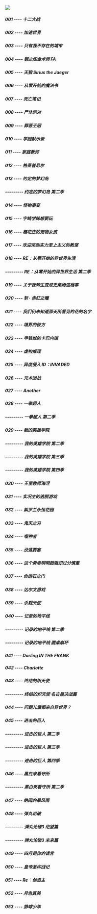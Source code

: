 <img src="assets/images/pic/001.BMP" align='center'>

##### 001  ----  十二大战
##### 002  ----  加速世界
##### 003  ----  只有我不存在的城市
##### 004  ----  钢之炼金术师 FA
##### 005  ----  天狼 Sirius the Jaeger
##### 006  ----  从零开始的魔法书
##### 007  ----  死亡笔记
##### 008  ----  尸体派对
##### 009  ----  罪恶王冠
##### 010  ----  学园默示录
##### 011  ----  家庭教师
##### 012  ----  格莱普尼尔
##### 013  ----  约定的梦幻岛
#####   ---------  约定的梦幻岛  第二季
##### 014  ----  怪物事变
##### 015  ----  宇崎学妹想要玩
##### 016  ----  樱花庄的宠物女孩
##### 017  ----  欢迎来到实力至上主义的教室
##### 018  ----  RE：从零开始的异世界生活
##### ---------    RE：从零开始的异世界生活  第二季
##### 019  ----  关于我转生变成史莱姆这档事
##### 020  ----  斩 · 赤红之瞳
##### 021  ----  我们仍未知道那天所看见的花的名字
##### 022  ----  境界的彼方
##### 023  ----  甲铁城的卡巴内瑞
##### 024  ----  虚构推理
##### 025  ----  异度侵入  ID：INVADED
##### 026  ----  咒术回战
##### 027  ----  Another
##### 028  ----  一拳超人
##### ---------  一拳超人  第二季
##### 029  ----  我的英雄学院
##### ---------    我的英雄学院  第二季
##### ---------    我的英雄学院  第三季
##### ---------    我的英雄学院  第四季
##### 030  ----  王室教师海涅
##### 031  ----  实况主的逃脱游戏
##### 032  ----  紫罗兰永恒花园
##### 033  ----  鬼灭之刃
##### 034  ----  噬神者
##### 035  ----  没落要塞
##### 036  ----  这个勇者明明超强却过分慎重
##### 037  ----  命运石之门
##### 038  ----  达尔文游戏
##### 039  ----  杀戮天使
##### 040  ----  记录的地平线
#####   ---------  记录的地平线  第二季
#####   ---------  记录的地平线  圆桌崩坏
##### 041  ----  Darling IN THE FRANK
##### 042  ----  Charlotte
##### 043  ----  终结的炽天使
#####   ---------  终结的炽天使  名古屋决战篇
##### 044  ----  问题儿童都来自异世界？
##### 045  ----  进击的巨人
#####   ---------  进击的巨人  第二季
#####   ---------  进击的巨人  第三季
#####   ---------  进击的巨人  第四季
##### 046  ----  黑白来看守所
#####   ---------  黑白来看守所  第二季
##### 047  ----  绝园的暴风雨
##### 048  ----  弹丸论破
#####   ---------  弹丸论破3  绝望篇
#####   ---------  弹丸论破3  未来篇
##### 049  ----  四月是你的谎言
##### 050  ----  皇帝圣印战记
##### 051  ----  Re：创造主
##### 052  ----  月色真美
##### 053  ----  排球少年



